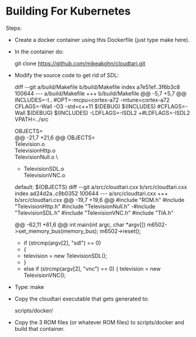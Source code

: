 Building For Kubernetes
=======================

Steps:

* Create a docker container using this Dockerfile (just type make here).
* In the container do:

    git clone https://github.com/mikeakohn/cloudtari.git

* Modify the source code to get rid of SDL:

    diff --git a/build/Makefile b/build/Makefile
    index a7e51ef..3f6b3c8 100644
    --- a/build/Makefile
    +++ b/build/Makefile
    @@ -5,7 +5,7 @@ INCLUDES=-I..
     #OPT=-mcpu=cortex-a72 -mtune=cortex-a72
     CFLAGS=-Wall -O3 -std=c++11 $(DEBUG) $(INCLUDES)
     #CFLAGS=-Wall $(DEBUG) $(INCLUDES)
    -LDFLAGS=-lSDL2
    +#LDFLAGS=-lSDL2
     VPATH=../src
     
     OBJECTS= \
    @@ -21,7 +21,6 @@ OBJECTS= \
       Television.o \
       TelevisionHttp.o \
       TelevisionNull.o \
    -  TelevisionSDL.o \
       TelevisionVNC.o
 
     default: $(OBJECTS)
    diff --git a/src/cloudtari.cxx b/src/cloudtari.cxx
    index ad24d2a..c9b0352 100644
    --- a/src/cloudtari.cxx
    +++ b/src/cloudtari.cxx
    @@ -19,7 +19,6 @@
     #include "ROM.h"
     #include "TelevisionHttp.h"
     #include "TelevisionNull.h"
    -#include "TelevisionSDL.h"
     #include "TelevisionVNC.h"
     #include "TIA.h"
 
    @@ -62,11 +61,6 @@ int main(int argc, char *argv[])
       m6502->set_memory_bus(memory_bus);
       m6502->reset();
     
    -  if (strcmp(argv[2], "sdl") == 0)
    -  {
    -    television = new TelevisionSDL();
    -  }
    -    else
       if (strcmp(argv[2], "vnc") == 0)
       {
         television = new TelevisionVNC();

* Type: make
* Copy the cloudtari executable that gets generated to:

    scripts/docker/

* Copy the 3 ROM files (or whatever ROM files) to scripts/docker and build that container.

